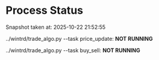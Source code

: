 # Process Status

Snapshot taken at: 2025-10-22 21:52:55

../wintrd/trade_algo.py --task price_update: **NOT RUNNING**

../wintrd/trade_algo.py --task buy_sell: **NOT RUNNING**

